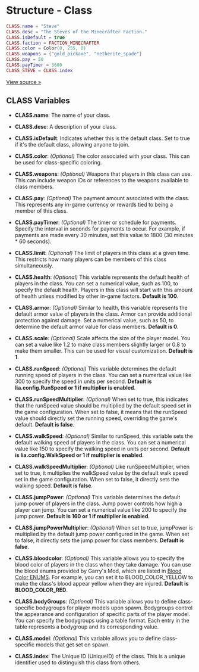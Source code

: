 # Structure - Class

```lua
CLASS.name = "Steve"
CLASS.desc = "The Steves of the Minecrafter Faction."
CLASS.isDefault = true
CLASS.faction = FACTION_MINECRAFTER
CLASS.color = Color(0, 255, 0)
CLASS.weapons = {"gold_pickaxe", "netherite_spade"}
CLASS.pay = 50
CLASS.payTimer = 3600
CLASS_STEVE = CLASS.index
```

[View source »](https://github.com/Lilia-Framework/Lilia/blob/main/lilia/modules/core/teams/libraries/server.lua#L110)

## CLASS Variables

- **CLASS.name**: The name of your class.

- **CLASS.desc**: A description of your class.

- **CLASS.isDefault**: Indicates whether this is the default class. Set to true if it's the default class, allowing anyone to join.

- **CLASS.color**: _(Optional)_ The color associated with your class. This can be used for class-specific coloring.

- **CLASS.weapons**: _(Optional)_ Weapons that players in this class can use. This can include weapon IDs or references to the weapons available to class members.

- **CLASS.pay**: _(Optional)_ The payment amount associated with the class. This represents any in-game currency or rewards tied to being a member of this class.

- **CLASS.payTimer**: _(Optional)_ The timer or schedule for payments. Specify the interval in seconds for payments to occur. For example, if payments are made every 30 minutes, set this value to 1800 (30 minutes \* 60 seconds).

- **CLASS.limit**: _(Optional)_ The limit of players in this class at a given time. This restricts how many players can be members of this class simultaneously.

- **CLASS.health**: _(Optional)_ This variable represents the default health of players in the class. You can set a numerical value, such as 100, to specify the default health. Players in this class will start with this amount of health unless modified by other in-game factors. **Default is 100**.

- **CLASS.armor**: _(Optional)_ Similar to health, this variable represents the default armor value of players in the class. Armor can provide additional protection against damage. Set a numerical value, such as 50, to determine the default armor value for class members. **Default is 0**.

- **CLASS.scale**: _(Optional)_ Scale affects the size of the player model. You can set a value like 1.2 to make class members slightly larger or 0.8 to make them smaller. This can be used for visual customization. **Default is 1**.

- **CLASS.runSpeed**: _(Optional)_ This variable determines the default running speed of players in the class. You can set a numerical value like 300 to specify the speed in units per second. **Default is lia.config.RunSpeed or 1 if multiplier is enabled**.

- **CLASS.runSpeedMultiplier**: _(Optional)_ When set to true, this indicates that the runSpeed value should be multiplied by the default speed set in the game configuration. When set to false, it means that the runSpeed value should directly set the running speed, overriding the game's default. **Default is false**.

- **CLASS.walkSpeed**: _(Optional)_ Similar to runSpeed, this variable sets the default walking speed of players in the class. You can set a numerical value like 150 to specify the walking speed in units per second. **Default is lia.config.WalkSpeed or 1 if multiplier is enabled**.

- **CLASS.walkSpeedMultiplier**: _(Optional)_ Like runSpeedMultiplier, when set to true, it multiplies the walkSpeed value by the default walk speed set in the game configuration. When set to false, it directly sets the walking speed. **Default is false**.

- **CLASS.jumpPower**: _(Optional)_ This variable determines the default jump power of players in the class. Jump power controls how high a player can jump. You can set a numerical value like 200 to specify the jump power. **Default is 160 or 1 if multiplier is enabled**.

- **CLASS.jumpPowerMultiplier**: _(Optional)_ When set to true, jumpPower is multiplied by the default jump power configured in the game. When set to false, it directly sets the jump power for class members. **Default is false**.

- **CLASS.bloodcolor**: _(Optional)_ This variable allows you to specify the blood color of players in the class when they take damage. You can use the blood enums provided by Garry's Mod, which are listed in [Blood Color ENUMS](https://wiki.facepunch.com/gmod/Enums/BLOOD_COLOR). For example, you can set it to BLOOD_COLOR_YELLOW to make the class's blood appear yellow when they are injured. **Default is BLOOD_COLOR_RED**.

- **CLASS.bodyGroups**: _(Optional)_ This variable allows you to define class-specific bodygroups for player models upon spawn. Bodygroups control the appearance and configuration of specific parts of the player model. You can specify the bodygroups using a table format. Each entry in the table represents a bodygroup and its corresponding value.

- **CLASS.model**: _(Optional)_ This variable allows you to define class-specific models that get set on spawn.

- **CLASS.index**: The Unique ID (UniqueID) of the class. This is a unique identifier used to distinguish this class from others.
